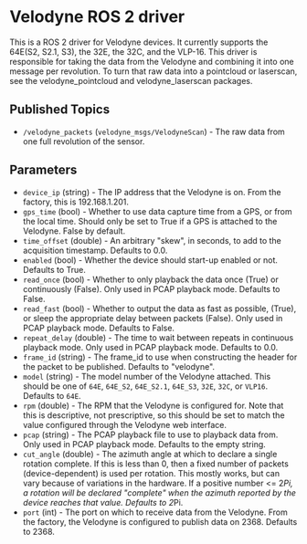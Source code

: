 Velodyne ROS 2 driver
=====================

This is a ROS 2 driver for Velodyne devices.  It currently supports the 64E(S2, S2.1, S3), the 32E, the 32C, and the VLP-16.  This driver is responsible for taking the data from the Velodyne and combining it into one message per revolution.  To turn that raw data into a pointcloud or laserscan, see the velodyne_pointcloud and velodyne_laserscan packages.

Published Topics
----------------
* `/velodyne_packets` (`velodyne_msgs/VelodyneScan`) - The raw data from one full revolution of the sensor.

Parameters
----------
* `device_ip` (string) - The IP address that the Velodyne is on.  From the factory, this is 192.168.1.201.
* `gps_time` (bool) - Whether to use data capture time from a GPS, or from the local time.  Should only be set to True if a GPS is attached to the Velodyne.  False by default.
* `time_offset` (double) - An arbitrary "skew", in seconds, to add to the acquisition timestamp.  Defaults to 0.0.
* `enabled` (bool) - Whether the device should start-up enabled or not.  Defaults to True.
* `read_once` (bool) - Whether to only playback the data once (True) or continuously (False).  Only used in PCAP playback mode.  Defaults to False.
* `read_fast` (bool) - Whether to output the data as fast as possible, (True), or sleep the appropriate delay between packets (False).  Only used in PCAP playback mode.  Defaults to False.
* `repeat_delay` (double) - The time to wait between repeats in continuous playback mode.  Only used in PCAP playback mode.  Defaults to 0.0.
* `frame_id` (string) - The frame_id to use when constructing the header for the packet to be published.  Defaults to "velodyne".
* `model` (string) - The model number of the Velodyne attached.  This should be one of `64E`, `64E_S2`, `64E_S2.1`, `64E_S3`, `32E`, `32C`, or `VLP16`.  Defaults to `64E`.
* `rpm` (double) - The RPM that the Velodyne is configured for.  Note that this is descriptive, not prescriptive, so this should be set to match the value configured through the Velodyne web interface.
* `pcap` (string) - The PCAP playback file to use to playback data from.  Only used in PCAP playback mode.  Defaults to the empty string.
* `cut_angle` (double) - The azimuth angle at which to declare a single rotation complete.  If this is less than 0, then a fixed number of packets (device-dependent) is used per rotation.  This mostly works, but can vary because of variations in the hardware.  If a positive number <= 2*Pi, a rotation will be declared "complete" when the azimuth reported by the device reaches that value.  Defaults to 2*Pi.
* `port` (int) - The port on which to receive data from the Velodyne.  From the factory, the Velodyne is configured to publish data on 2368.  Defaults to 2368.
